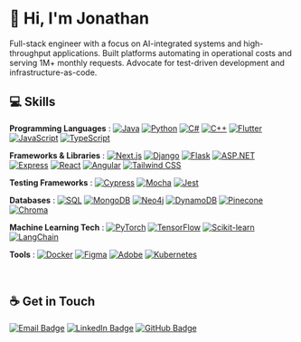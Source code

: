 

# 👋 Hi, I'm Jonathan

Full-stack engineer with a focus on AI-integrated systems and high-throughput applications. Built platforms automating in operational costs and serving 1M+ monthly requests. Advocate for test-driven development and infrastructure-as-code.

## 💻 Skills

**Programming Languages** :
[![Java](https://img.shields.io/badge/Java-007396?style=flat&logo=openjdk&logoColor=white)](https://www.java.com/)
[![Python](https://img.shields.io/badge/Python-3776AB?style=flat&logo=python&logoColor=white)](https://www.python.org/)
[![C#](https://img.shields.io/badge/C%23-239120?style=flat&logo=.net&logoColor=white)](https://docs.microsoft.com/en-us/dotnet/csharp/)
[![C++](https://img.shields.io/badge/C++-00599C?style=flat&logo=cplusplus&logoColor=white)](https://isocpp.org/)
[![Flutter](https://img.shields.io/badge/Flutter-02569B?style=flat&logo=flutter&logoColor=white)](https://flutter.dev/)
[![JavaScript](https://img.shields.io/badge/JavaScript-F7DF1E?style=flat&logo=javascript&logoColor=black)](https://www.javascript.com/)
[![TypeScript](https://img.shields.io/badge/TypeScript-3178C6?style=flat&logo=typescript&logoColor=white)](https://www.typescriptlang.org/)

**Frameworks & Libraries** :
[![Next.js](https://img.shields.io/badge/Next.js-000000?style=flat&logo=nextdotjs&logoColor=white)](https://nextjs.org/)
[![Django](https://img.shields.io/badge/Django-092E20?style=flat&logo=django&logoColor=white)](https://www.djangoproject.com/)
[![Flask](https://img.shields.io/badge/Flask-000000?style=flat&logo=flask&logoColor=white)](https://palletsprojects.com/p/flask/)
[![ASP.NET](https://img.shields.io/badge/ASP.NET-512BD4?style=flat&logo=dotnet&logoColor=white)](https://dotnet.microsoft.com/apps/aspnet)
[![Express](https://img.shields.io/badge/Express-000000?style=flat&logo=express&logoColor=white)](https://expressjs.com/)
[![React](https://img.shields.io/badge/React-61DAFB?style=flat&logo=react&logoColor=black)](https://reactjs.org/)
[![Angular](https://img.shields.io/badge/Angular-DD0031?style=flat&logo=angular&logoColor=white)](https://angular.io/)
[![Tailwind CSS](https://img.shields.io/badge/Tailwind_CSS-38B2AC?style=flat&logo=tailwindcss&logoColor=white)](https://tailwindcss.com/)

**Testing Frameworks** :
[![Cypress](https://img.shields.io/badge/Cypress-17202C?style=flat&logo=cypress&logoColor=white)](https://www.cypress.io/)
[![Mocha](https://img.shields.io/badge/Mocha-8D6748?style=flat&logo=mocha&logoColor=white)](https://mochajs.org/)
[![Jest](https://img.shields.io/badge/Jest-C21325?style=flat&logo=jest&logoColor=white)](https://jestjs.io/)

**Databases** :
[![SQL](https://img.shields.io/badge/SQL-4479A1?style=flat&logo=mysql&logoColor=white)](https://www.mysql.com/)
[![MongoDB](https://img.shields.io/badge/MongoDB-47A248?style=flat&logo=mongodb&logoColor=white)](https://www.mongodb.com/)
[![Neo4j](https://img.shields.io/badge/Neo4j-008CC1?style=flat&logo=neo4j&logoColor=white)](https://neo4j.com/)
[![DynamoDB](https://img.shields.io/badge/DynamoDB-4053D6?style=flat&logo=amazondynamodb&logoColor=white)](https://aws.amazon.com/dynamodb/)
[![Pinecone](https://img.shields.io/badge/Pinecone-5E5C5C?style=flat&logo=pinecone&logoColor=white)](https://www.pinecone.io/)
[![Chroma](https://img.shields.io/badge/Chroma-FF4500?style=flat&logo=chromadb&logoColor=white)](https://www.chromadb.com/)

**Machine Learning Tech** :
[![PyTorch](https://img.shields.io/badge/PyTorch-EE4C2C?style=flat&logo=pytorch&logoColor=white)](https://pytorch.org/)
[![TensorFlow](https://img.shields.io/badge/TensorFlow-FF6F00?style=flat&logo=tensorflow&logoColor=white)](https://www.tensorflow.org/)
[![Scikit-learn](https://img.shields.io/badge/Scikit--learn-F7931E?style=flat&logo=scikit-learn&logoColor=white)](https://scikit-learn.org/)
[![LangChain](https://img.shields.io/badge/LangChain-FA7343?style=flat&logo=ai&logoColor=white)](https://langchain.dev/)

**Tools** :
[![Docker](https://img.shields.io/badge/Docker-2496ED?style=flat&logo=docker&logoColor=white)](https://www.docker.com/)
[![Figma](https://img.shields.io/badge/Figma-F24E1E?style=flat&logo=figma&logoColor=white)](https://www.figma.com/)
[![Adobe](https://img.shields.io/badge/Adobe-FF0000?style=flat&logo=adobe&logoColor=white)](https://www.adobe.com/)
[![Kubernetes](https://img.shields.io/badge/Kubernetes-326CE5?style=flat&logo=kubernetes&logoColor=white)](https://kubernetes.io/)

<br/>


## ☕ Get in Touch
[![Email Badge](https://img.shields.io/badge/Email-red?style=flat&logo=gmail&logoColor=white)](mailto:jonathanhaddadofficial@gmail.com)
[![LinkedIn Badge](https://img.shields.io/badge/LinkedIn-blue?style=flat&logo=Linkedin&logoColor=white&link=https://linkedin.com/in/JonathanHaddad)](https://www.linkedin.com/in/jonhad/)
[![GitHub Badge](https://img.shields.io/badge/Jonathan%20H.-brightgreen?style=social&logo=github)](https://github.com/jonathan-githubofficial)

